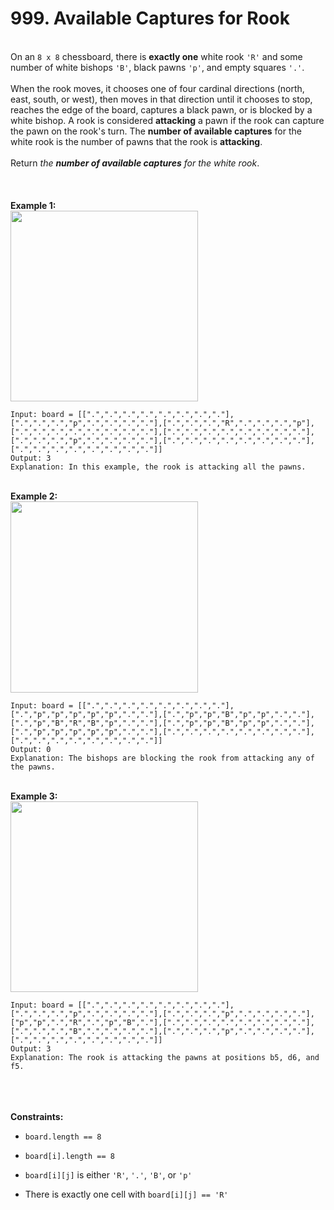 # 999. Available Captures for Rook

<br />On an `8 x 8` chessboard, there is **exactly one** white rook `'R'` and some number of white bishops `'B'`, black pawns `'p'`, and empty squares `'.'`.<br />
<br />When the rook moves, it chooses one of four cardinal directions (north, east, south, or west), then moves in that direction until it chooses to stop, reaches the edge of the board, captures a black pawn, or is blocked by a white bishop. A rook is considered **attacking** a pawn if the rook can capture the pawn on the rook's turn. The **number of available captures** for the white rook is the number of pawns that the rook is **attacking**.<br />
<br />Return <em>the **number of available captures** for the white rook</em>.<br />
<br /> <br />
<br />**Example 1:**<br />
<img alt="" src="https://assets.leetcode.com/uploads/2019/02/20/1253_example_1_improved.PNG" style="width:300px;height:305px"/>
```
Input: board = [[".",".",".",".",".",".",".","."],[".",".",".","p",".",".",".","."],[".",".",".","R",".",".",".","p"],[".",".",".",".",".",".",".","."],[".",".",".",".",".",".",".","."],[".",".",".","p",".",".",".","."],[".",".",".",".",".",".",".","."],[".",".",".",".",".",".",".","."]]
Output: 3
Explanation: In this example, the rook is attacking all the pawns.
```
<br />**Example 2:**<br />
<img alt="" src="https://assets.leetcode.com/uploads/2019/02/19/1253_example_2_improved.PNG" style="width:300px;height:306px"/>
```
Input: board = [[".",".",".",".",".",".",".","."],[".","p","p","p","p","p",".","."],[".","p","p","B","p","p",".","."],[".","p","B","R","B","p",".","."],[".","p","p","B","p","p",".","."],[".","p","p","p","p","p",".","."],[".",".",".",".",".",".",".","."],[".",".",".",".",".",".",".","."]]
Output: 0
Explanation: The bishops are blocking the rook from attacking any of the pawns.
```
<br />**Example 3:**<br />
<img alt="" src="https://assets.leetcode.com/uploads/2019/02/20/1253_example_3_improved.PNG" style="width:300px;height:305px"/>
```
Input: board = [[".",".",".",".",".",".",".","."],[".",".",".","p",".",".",".","."],[".",".",".","p",".",".",".","."],["p","p",".","R",".","p","B","."],[".",".",".",".",".",".",".","."],[".",".",".","B",".",".",".","."],[".",".",".","p",".",".",".","."],[".",".",".",".",".",".",".","."]]
Output: 3
Explanation: The rook is attacking the pawns at positions b5, d6, and f5.
```
<br /> <br />
<br />**Constraints:**<br />

* `board.length == 8`

* `board[i].length == 8`

* `board[i][j]` is either `'R'`, `'.'`, `'B'`, or `'p'`

* There is exactly one cell with `board[i][j] == 'R'`